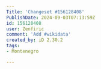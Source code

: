 ```yaml
---
Title: 'Changeset #156128408'
PublishDate: 2024-09-03T07:13:59Z
id: 156128408
user: Zenfiric
comment: 'Add #wikidata'
created_by: iD 2.30.2
tags:
- Montenegro

---
```

